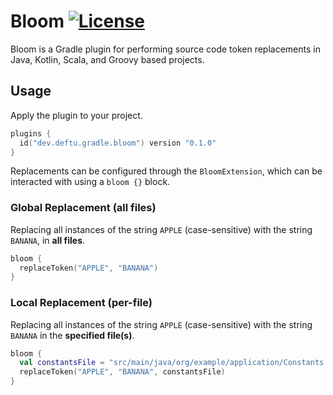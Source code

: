 Bloom [![License](https://img.shields.io/badge/license-LGPL_v3-blue.svg?style=flat)][lgpl]
=========
Bloom is a Gradle plugin for performing source code token replacements in Java, Kotlin, Scala, and Groovy based projects.

## Usage
Apply the plugin to your project.

```kt
plugins {
  id("dev.deftu.gradle.bloom") version "0.1.0"
}
```

Replacements can be configured through the `BloomExtension`, which can be interacted with using a `bloom {}` block.

### Global Replacement (all files)

Replacing all instances of the string `APPLE` (case-sensitive) with the string `BANANA`, in **all files**.

```kt
bloom {
  replaceToken("APPLE", "BANANA")
}
```

### Local Replacement (per-file)

Replacing all instances of the string `APPLE` (case-sensitive) with the string `BANANA` in the **specified file(s)**.

```kt
bloom {
  val constantsFile = "src/main/java/org/example/application/Constants.java"
  replaceToken("APPLE", "BANANA", constantsFile)
}
```

[lgpl]: https://choosealicense.com/licenses/lgpl-3/
